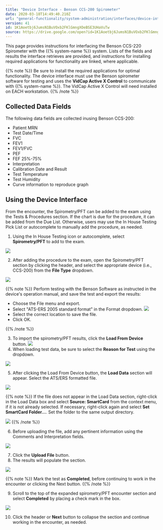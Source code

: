 ```yaml
---
title: "Device Interface - Benson CCS-200 Spirometer"
date: 2020-03-18T14:49:40.210Z
url: "general-functionality/system-administration/interfaces/device-interface-benson-ccs-200-spirometer.html"
version: 41
id: 1K1Aoetbj6JumsN1BuVOxb2FKlGmngXOeBSE3UHaVuTw
source: https://drive.google.com/open?id=1K1Aoetbj6JumsN1BuVOxb2FKlGmngXOeBSE3UHaVuTw
---
```

This page provides instructions for interfacing the Benson CCS-220 Spirometer with the {{% system-name %}} system. Lists of the fields and results the interface retrieves are provided, and instructions for installing required applications for functionality are linked, where applicable. 



{{% note %}} Be sure to install the required applications for optimal functionality. The device interface must use the Benson spirometer software for testing and uses the **VidCap Active X Control** to communicate with {{% system-name %}}. The VidCap Active X Control will need installed on EACH workstation. {{% /note %}}


## Collected Data Fields

The following data fields are collected inusing Benson CCS-200:

* Patient MRN
* Test Date/Time
* FVC
* FEV1
* FEV1/FVC
* PEF
* FEF 25%-75%
* Interpretation
* Calibration Date and Result
* Test Temperature
* Test Humidity
* Curve information to reproduce graph

## Using the Device Interface

From the encounter, the Spirometry/PFT can be added to the exam using the Tests & Procedures section. If the chart is due for the procedure, it can be added from the Due List. Otherwise, users may use the In House Testing Pick List or autocomplete to manually add the procedure, as needed.

1. Using the In House Testing icon or autocomplete, select <strong>Spirometry/PFT</strong> to add to the exam. 

![](../../../external_files/94057fda1406dc3d60d51b7efd349107.png)

2. After adding the procedure to the exam, open the Spirometry/PFT section by clicking the header, and select the appropriate device (i.e., CCS-200) from the <strong>File Type</strong> dropdown.

![](../../../external_files/2c464cae92aaf06e11bd7ee360815fac.png)

{{% note %}} Perform testing with the Benson Software as instructed in the device's operation manual, and save the test and export the results:

* Choose the File menu and export.
* Select "ATS-ERS 2005 standard format" in the Format dropdown. ![](../../../external_files/8144b61746a577cd9f64a244f91d1fef.png)
* Select the correct location to save the file.
* Click OK.

{{% /note %}}


3. To import the spirometry/PFT results, click the <strong>Load From Device</strong> button.  ![](../../../external_files/815a09a55d15814425c4a577400444c4.png) 
4. When loading test data, be sure to select the <strong>Reason for Test</strong> using the dropdown.

![](../../../external_files/71d9f35d60f0905f05f2bb5b566a98b3.png)

5. After clicking the Load From Device button, the <strong>Load Data</strong> section will appear. Select the ATS/ERS formatted file. 

![](../../../external_files/0e31cfa359788d5dfc3fda9da5f18287.png)

{{% note %}} If the file does not appear in the Load Data section, right-click in the Load Data box and select **Source: SmartCard** from the context menu, if it is not already selected. If necessary, right-click again and select **Set SmartCard Folder...**. Set the folder to the same output directory.

![](../../../external_files/a2253b3e0da71694b122ab58d769e452.png) {{% /note %}}


6. Before uploading the file, add any pertinent information using the Comments and Interpretation fields.

![](../../../external_files/72208cf4b8892f2fedf1ec7b94da9232.png)

7. Click the <strong>Upload File</strong> button.
8. The results will populate the section.

![](../../../external_files/95ae53c2084606309c787187aa652fb9.png)



{{% note %}} Mark the test as **Completed**, before continuing to work in the encounter or clicking the Next button. {{% /note %}}


9. Scroll to the top of the expanded spirometry/PFT encounter section and select <strong>Completed</strong> by placing a check mark in the box.

![](../../../external_files/3a6daf7451a2e6943a15090e41d28dc1.png)

10. Click the header or <strong>Next</strong> button to collapse the section and continue working in the encounter, as needed.



